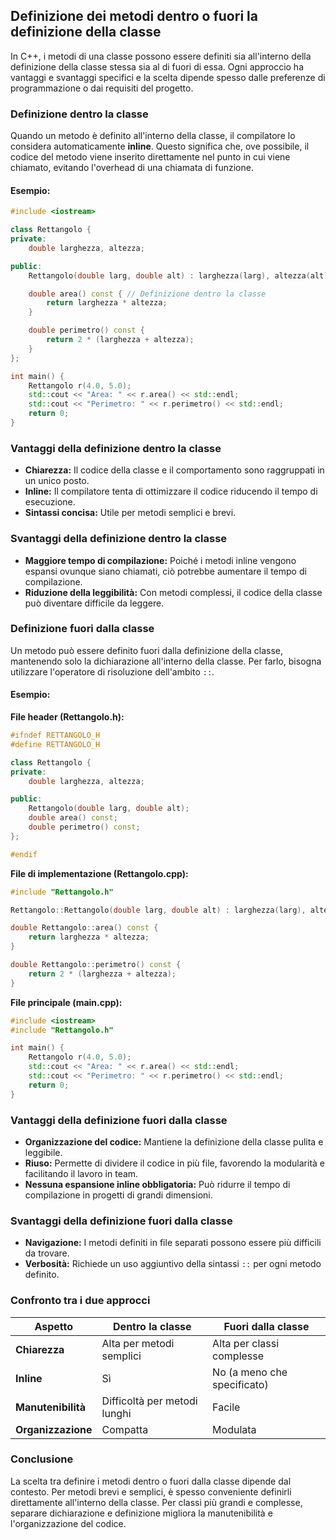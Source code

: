 ## Definizione dei metodi dentro o fuori la definizione della classe

In C++, i metodi di una classe possono essere definiti sia all'interno della definizione della classe stessa sia al di fuori di essa. Ogni approccio ha vantaggi e svantaggi specifici e la scelta dipende spesso dalle preferenze di programmazione o dai requisiti del progetto.

### Definizione dentro la classe
Quando un metodo è definito all'interno della classe, il compilatore lo considera automaticamente **inline**. Questo significa che, ove possibile, il codice del metodo viene inserito direttamente nel punto in cui viene chiamato, evitando l'overhead di una chiamata di funzione.

#### Esempio:
```cpp
#include <iostream>

class Rettangolo {
private:
    double larghezza, altezza;

public:
    Rettangolo(double larg, double alt) : larghezza(larg), altezza(alt) {}

    double area() const { // Definizione dentro la classe
        return larghezza * altezza;
    }

    double perimetro() const {
        return 2 * (larghezza + altezza);
    }
};

int main() {
    Rettangolo r(4.0, 5.0);
    std::cout << "Area: " << r.area() << std::endl;
    std::cout << "Perimetro: " << r.perimetro() << std::endl;
    return 0;
}
```

### Vantaggi della definizione dentro la classe
- **Chiarezza:** Il codice della classe e il comportamento sono raggruppati in un unico posto.
- **Inline:** Il compilatore tenta di ottimizzare il codice riducendo il tempo di esecuzione.
- **Sintassi concisa:** Utile per metodi semplici e brevi.

### Svantaggi della definizione dentro la classe
- **Maggiore tempo di compilazione:** Poiché i metodi inline vengono espansi ovunque siano chiamati, ciò potrebbe aumentare il tempo di compilazione.
- **Riduzione della leggibilità:** Con metodi complessi, il codice della classe può diventare difficile da leggere.

### Definizione fuori dalla classe
Un metodo può essere definito fuori dalla definizione della classe, mantenendo solo la dichiarazione all'interno della classe. Per farlo, bisogna utilizzare l'operatore di risoluzione dell'ambito `::`.

#### Esempio:
**File header (Rettangolo.h):**
```cpp
#ifndef RETTANGOLO_H
#define RETTANGOLO_H

class Rettangolo {
private:
    double larghezza, altezza;

public:
    Rettangolo(double larg, double alt);
    double area() const;
    double perimetro() const;
};

#endif
```

**File di implementazione (Rettangolo.cpp):**
```cpp
#include "Rettangolo.h"

Rettangolo::Rettangolo(double larg, double alt) : larghezza(larg), altezza(alt) {}

double Rettangolo::area() const {
    return larghezza * altezza;
}

double Rettangolo::perimetro() const {
    return 2 * (larghezza + altezza);
}
```

**File principale (main.cpp):**
```cpp
#include <iostream>
#include "Rettangolo.h"

int main() {
    Rettangolo r(4.0, 5.0);
    std::cout << "Area: " << r.area() << std::endl;
    std::cout << "Perimetro: " << r.perimetro() << std::endl;
    return 0;
}
```

### Vantaggi della definizione fuori dalla classe
- **Organizzazione del codice:** Mantiene la definizione della classe pulita e leggibile.
- **Riuso:** Permette di dividere il codice in più file, favorendo la modularità e facilitando il lavoro in team.
- **Nessuna espansione inline obbligatoria:** Può ridurre il tempo di compilazione in progetti di grandi dimensioni.

### Svantaggi della definizione fuori dalla classe
- **Navigazione:** I metodi definiti in file separati possono essere più difficili da trovare.
- **Verbosità:** Richiede un uso aggiuntivo della sintassi `::` per ogni metodo definito.

### Confronto tra i due approcci
| Aspetto                  | Dentro la classe          | Fuori dalla classe          |
|--------------------------|---------------------------|-----------------------------|
| **Chiarezza**            | Alta per metodi semplici  | Alta per classi complesse   |
| **Inline**               | Sì                       | No (a meno che specificato) |
| **Manutenibilità**        | Difficoltà per metodi lunghi | Facile                     |
| **Organizzazione**       | Compatta                  | Modulata                    |

### Conclusione
La scelta tra definire i metodi dentro o fuori dalla classe dipende dal contesto. Per metodi brevi e semplici, è spesso conveniente definirli direttamente all'interno della classe. Per classi più grandi e complesse, separare dichiarazione e definizione migliora la manutenibilità e l'organizzazione del codice.

